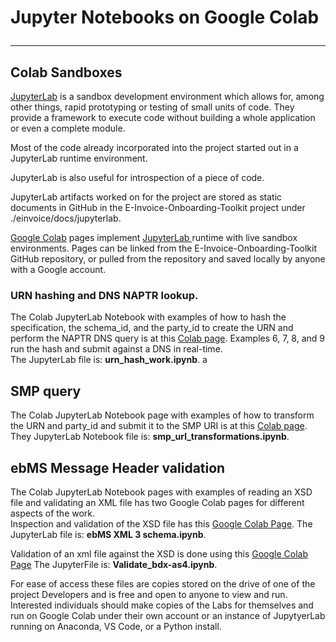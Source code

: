 # Jupyter Notebooks on Google Colab<hr/>


## Colab Sandboxes

[JupyterLab](https://jupyter.org/) is a sandbox development environment which allows for, among other things, rapid prototyping or testing of small units of code.  They provide a framework to execute code without building a whole application or even a complete module.

Most of the code already incorporated into the project started out in a JupyterLab runtime environment.  

JupyterLab is also useful for introspection of a piece of code.  

JupyterLab artifacts worked on for the project are stored as static documents in GitHub in the E-Invoice-Onboarding-Toolkit project under ./einvoice/docs/jupyterlab.  

[Google Colab](https://colab.research.google.com/) pages implement [JupyterLab ](https://jupyter.org/) runtime with live sandbox environments.  Pages can be linked from the E-Invoice-Onboarding-Toolkit  GitHub repository, or pulled from the repository and saved locally by anyone with a Google account.  


### URN hashing and DNS NAPTR lookup.
The Colab JupyterLab Notebook with examples of how to hash the specification, the schema_id, and the party_id to create the URN and perform the NAPTR DNS query is at this [Colab page](https://colab.research.google.com/drive/1rn4o9517szE4LtfcrJPlAs69tFLsxA1c#scrollTo=c02a1a1c-4b93-4aed-bb17-928b3118747c).  Examples 6, 7, 8,  and 9 run the hash and submit against a DNS in real-time.  
The JupyterLab file is: __urn_hash_work.ipynb__.
a

## SMP query
The Colab JupyterLab Notebook page with examples of how to transform the URN and party_id and submit it to the SMP URI is at this [Colab page](ccc).  
They JupyterLab Notebook file is: __smp_url_transformations.ipynb__.


## ebMS Message Header validation
The Colab JupyterLab Notebook  pages with examples of reading an XSD file and validating an XML file has two Google Colab pages for different aspects of the work.  
Inspection and validation of the XSD file has this [Google Colab Page](https://colab.research.google.com/drive/1zuPcP1ofEe8PReew9KbGY13EQJsNN8Es?usp=sharing).
The JupyterLab file is: __ebMS XML 3 schema.ipynb__.

Validation of an xml file against the XSD is done using this [Google Colab Page](https://colab.research.google.com/drive/1ExMZUD_5larW0wEuGJ5erHkFuoozcLCF?usp=sharing)
The JupyterFile is: __Validate_bdx-as4.ipynb__.

For ease of access these files are copies stored on the drive of one of the project Developers and is free and open to anyone to view and run.   Interested individuals should make copies of the Labs for themselves and run on Google Colab under their own account or an instance of JupytyerLab running on Anaconda, VS Code, or a Python install.

